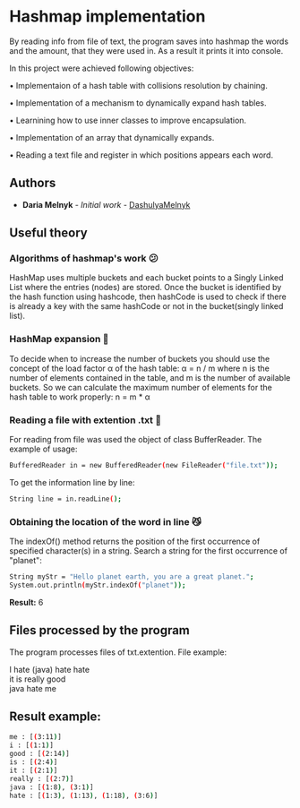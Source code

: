 
# Hashmap implementation

By reading info from file of text, the program saves into hashmap the words and the amount, that they were used in. As a result it prints it into console.

In this project were achieved following objectives:

• Implementaion of a hash table with collisions resolution by chaining.

• Implementation of a mechanism to dynamically expand hash tables.

• Learnining how to use inner classes to improve encapsulation.

• Implementation of an array that dynamically expands.

• Reading a text file and register in which positions appears each word.


## Authors

* **Daria Melnyk** - *Initial work* - [DashulyaMelnyk](https://github.com/DashulyaMelnyk)

## Useful theory

### Algorithms of hashmap's work :confused:

HashMap uses multiple buckets and each bucket points to a Singly Linked List where the entries (nodes) are stored. Once the bucket is identified by the hash function using hashcode, then hashCode is used to check if there is already a key with the same hashCode or not in the bucket(singly linked list).

### HashMap expansion :ghost:

To decide when to increase the number of buckets you should use the concept of the
load factor α of the hash table:
α = n / m
where n is the number of elements contained in the table, and m is the number of
available buckets.
So we can calculate the maximum number of elements for the hash table to work
properly:
n = m * α

### Reading a file with extention .txt 	:speech_balloon:

For reading from file was used the object of class BufferReader. The example of usage:
```bash
BufferedReader in = new BufferedReader(new FileReader("file.txt"));
```
To get the information line by line:
```bash
String line = in.readLine();
```
### Obtaining the location of the word in line 	:smirk_cat:

The indexOf() method returns the position of the first occurrence of specified character(s) in a string.
Search a string for the first occurrence of "planet":
```bash
String myStr = "Hello planet earth, you are a great planet.";  
System.out.println(myStr.indexOf("planet"));
```
**Result:** 6

## Files processed by the program

The program processes files of txt.extention. File example:

I hate (java) hate hate  
it is really good  
java hate me  

## Result example:
```bash
me : [(3:11)]  
i : [(1:1)]  
good : [(2:14)]  
is : [(2:4)]  
it : [(2:1)]  
really : [(2:7)]  
java : [(1:8), (3:1)]  
hate : [(1:3), (1:13), (1:18), (3:6)]  
```

